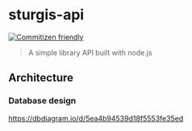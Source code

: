 # sturgis-api

[![Commitizen friendly](https://img.shields.io/badge/commitizen-friendly-brightgreen.svg)](http://commitizen.github.io/cz-cli/)

> A simple library API built with node.js


## Architecture

### Database design

https://dbdiagram.io/d/5ea4b94539d18f5553fe35ed


